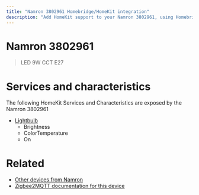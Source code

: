 ```yaml
---
title: "Namron 3802961 Homebridge/HomeKit integration"
description: "Add HomeKit support to your Namron 3802961, using Homebridge, Zigbee2MQTT and homebridge-z2m."
---
```

<!---
This file has been GENERATED using src/docgen/docgen.ts
DO NOT EDIT THIS FILE MANUALLY!
-->
# Namron 3802961
> LED 9W CCT E27


# Services and characteristics
The following HomeKit Services and Characteristics are exposed by
the Namron 3802961

* [Lightbulb](../../light.md)
  * Brightness
  * ColorTemperature
  * On


# Related
* [Other devices from Namron](../index.md#namron)
* [Zigbee2MQTT documentation for this device](https://www.zigbee2mqtt.io/devices/3802961.html)